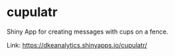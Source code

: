 # cupulatr

Shiny App for creating messages with cups on a fence. 

Link: https://dkeanalytics.shinyapps.io/cupulatr/
